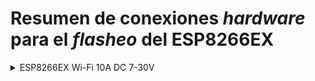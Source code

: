 # Resumen de conexiones _hardware_ para el _flasheo_ del ESP8266EX

<details>

<summary>ESP8266EX Wi-Fi 10A DC 7-30V</summary>

<img src="../images/esp8266ex_relay.png" alt="ESP8266EX" width="450"/>

Link de compra [Aliexpress](https://es.aliexpress.com/item/1005005898666081.html?srcSns=sns_Copy&spreadType=socialShare&bizType=ProductDetail&social_params=60445927939&aff_fcid=dcfbf295a73443eb89afef8bc32d33b6-1702911076319-00159-_EwFdjKv&tt=MG&aff_fsk=_EwFdjKv&aff_platform=default&sk=_EwFdjKv&aff_trace_key=dcfbf295a73443eb89afef8bc32d33b6-1702911076319-00159-_EwFdjKv&shareId=60445927939&businessType=ProductDetail&platform=AE&terminal_id=b617aa0a2ef84e3bb11b84931983d17a&afSmartRedirect=y&gatewayAdapt=glo2esp)

Pinout:

|ESP8266EX|PCB|Comentarios|
| ------- | - | --------- |
|RST|VCC||
|ENABLE|VCC||
|VCC|VCC||
|TX|P6 TX||
|RX|P6 RX||
|GPIO 5|GND||
|GPIO 0|P3 01|Jumper para activar boot mode e interruptor|
|GPIO 15|GND||
|GPIO 4|Relay||

</details>
